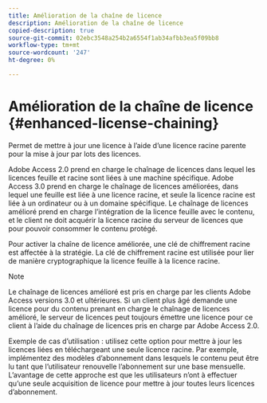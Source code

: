 ```yaml
---
title: Amélioration de la chaîne de licence
description: Amélioration de la chaîne de licence
copied-description: true
source-git-commit: 02ebc3548a254b2a6554f1ab34afbb3ea5f09bb8
workflow-type: tm+mt
source-wordcount: '247'
ht-degree: 0%

---
```


# Amélioration de la chaîne de licence {#enhanced-license-chaining}

Permet de mettre à jour une licence à l’aide d’une licence racine parente pour la mise à jour par lots des licences.

Adobe Access 2.0 prend en charge le chaînage de licences dans lequel les licences feuille et racine sont liées à une machine spécifique. Adobe Access 3.0 prend en charge le chaînage de licences améliorées, dans lequel une feuille est liée à une licence racine, et seule la licence racine est liée à un ordinateur ou à un domaine spécifique. Le chaînage de licences amélioré prend en charge l’intégration de la licence feuille avec le contenu, et le client ne doit acquérir la licence racine du serveur de licences que pour pouvoir consommer le contenu protégé.

Pour activer la chaîne de licence améliorée, une clé de chiffrement racine est affectée à la stratégie. La clé de chiffrement racine est utilisée pour lier de manière cryptographique la licence feuille à la licence racine.

>[!NOTE]
>
>Le chaînage de licences amélioré est pris en charge par les clients Adobe Access versions 3.0 et ultérieures. Si un client plus âgé demande une licence pour du contenu prenant en charge le chaînage de licences amélioré, le serveur de licences peut toujours émettre une licence pour ce client à l’aide du chaînage de licences pris en charge par Adobe Access 2.0.

Exemple de cas d’utilisation : utilisez cette option pour mettre à jour les licences liées en téléchargeant une seule licence racine. Par exemple, implémentez des modèles d’abonnement dans lesquels le contenu peut être lu tant que l’utilisateur renouvelle l’abonnement sur une base mensuelle. L’avantage de cette approche est que les utilisateurs n’ont à effectuer qu’une seule acquisition de licence pour mettre à jour toutes leurs licences d’abonnement.
